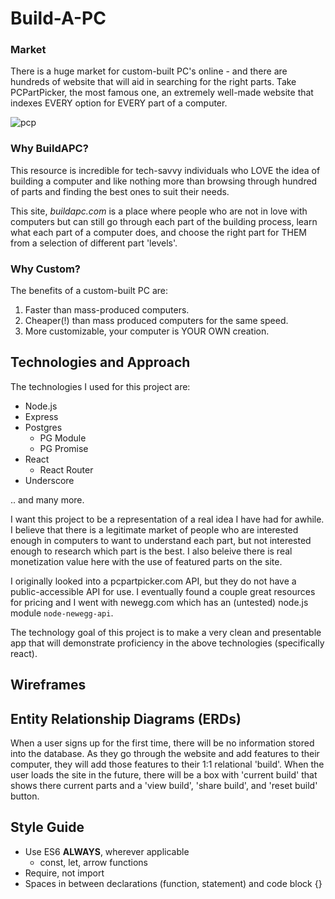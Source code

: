 # Build-A-PC
### Market 
There is a huge market for custom-built PC's online - and there are hundreds of website that will aid in searching for the right parts. Take PCPartPicker, the most famous one, an extremely well-made website that indexes EVERY option for EVERY part of a computer. 

![pcp](http://i.imgur.com/X1R2BZz.png)

### Why BuildAPC?
This resource is incredible for tech-savvy individuals who LOVE the idea of building a computer and like nothing more than browsing through hundred of parts and finding the best ones to suit their needs.

This site, *buildapc.com* is a place where people who are not in love with computers but can still go through each part of the building process, learn what each part of a computer does, and choose the right part for THEM from a selection of different part 'levels'.

### Why Custom?
The benefits of a custom-built PC are:
1. Faster than mass-produced computers.
2. Cheaper(!) than mass produced computers for the same speed. 
3. More customizable, your computer is YOUR OWN creation.

## Technologies and Approach
The technologies I used for this project are: 
- Node.js
- Express
- Postgres
  - PG Module
  - PG Promise
- React
  - React Router
- Underscore

.. and many more.

I want this project to be a representation of a real idea I have had for awhile. I believe that there is a legitimate market of people who are interested enough in computers to want to understand each part, but not interested enough to research which part is the best. I also beleive there is real monetization value here with the use of featured parts on the site.

I originally looked into a pcpartpicker.com API, but they do not have a public-accessible API for use. I eventually found a couple great resources for pricing and I went with newegg.com which has an (untested) node.js module `node-newegg-api`. 

The technology goal of this project is to make a very clean and presentable app that will demonstrate proficiency in the above technologies (specifically react).

## Wireframes

## Entity Relationship Diagrams (ERDs)
When a user signs up for the first time, there will be no information stored into the database. As they go through the website and add features to their computer, they will add those features to their 1:1 relational 'build'. When the user loads the site in the future, there will be a box with 'current build' that shows there current parts and a 'view build', 'share build', and 'reset build' button.

## Style Guide
- Use ES6 **ALWAYS**, wherever applicable 
  - const, let, arrow functions
- Require, not import
- Spaces in between declarations (function, statement) and code block {}
